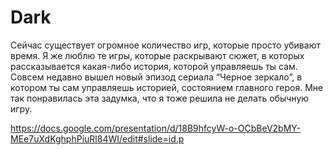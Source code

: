 # Dark

Сейчас существует огромное количество игр, которые просто убивают время. Я же люблю те игры, которые раскрывают сюжет, в которых рассказывается какая-либо история, которой управляешь ты сам.
Совсем недавно вышел новый эпизод сериала “Черное зеркало”, в котором ты сам управляешь историей, состоянием главного героя. Мне так понравилась эта задумка, что я тоже решила не делать обычную игру.


https://docs.google.com/presentation/d/18B9hfcyW-o-OCbBeV2bMY-MEe7uXdKghphPiuRl84WI/edit#slide=id.p
